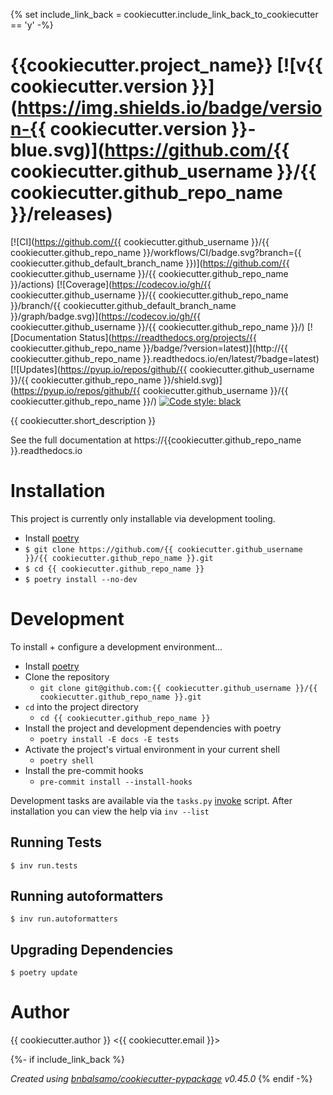 {% set include_link_back = cookiecutter.include_link_back_to_cookiecutter == 'y' -%}
# {{cookiecutter.project_name}} [![v{{ cookiecutter.version }}](https://img.shields.io/badge/version-{{ cookiecutter.version }}-blue.svg)](https://github.com/{{ cookiecutter.github_username }}/{{ cookiecutter.github_repo_name }}/releases)

[![CI](https://github.com/{{ cookiecutter.github_username }}/{{ cookiecutter.github_repo_name }}/workflows/CI/badge.svg?branch={{ cookiecutter.github_default_branch_name }})](https://github.com/{{ cookiecutter.github_username }}/{{ cookiecutter.github_repo_name }}/actions)
[![Coverage](https://codecov.io/gh/{{ cookiecutter.github_username }}/{{ cookiecutter.github_repo_name }}/branch/{{ cookiecutter.github_default_branch_name }}/graph/badge.svg)](https://codecov.io/gh/{{ cookiecutter.github_username }}/{{ cookiecutter.github_repo_name }}/)
[![Documentation Status](https://readthedocs.org/projects/{{ cookiecutter.github_repo_name }}/badge/?version=latest)](http://{{ cookiecutter.github_repo_name }}.readthedocs.io/en/latest/?badge=latest)
[![Updates](https://pyup.io/repos/github/{{ cookiecutter.github_username }}/{{ cookiecutter.github_repo_name }}/shield.svg)](https://pyup.io/repos/github/{{ cookiecutter.github_username }}/{{ cookiecutter.github_repo_name }}/)
[![Code style: black](https://img.shields.io/badge/code%20style-black-000000.svg)](https://github.com/ambv/black)

{{ cookiecutter.short_description }}

See the full documentation at https://{{cookiecutter.github_repo_name }}.readthedocs.io

# Installation

This project is currently only installable via development tooling.

- Install [poetry](https://python-poetry.org/)
- ```$ git clone https://github.com/{{ cookiecutter.github_username }}/{{ cookiecutter.github_repo_name }}.git```
- ```$ cd {{ cookiecutter.github_repo_name }}```
- ```$ poetry install --no-dev```

# Development

To install + configure a development environment...

- Install [poetry](https://python-poetry.org/)
- Clone the repository
    - `git clone git@github.com:{{ cookiecutter.github_username }}/{{ cookiecutter.github_repo_name }}.git`
- `cd` into the project directory
    - `cd {{ cookiecutter.github_repo_name }}`
- Install the project and development dependencies with poetry
    - `poetry install -E docs -E tests`
- Activate the project's virtual environment in your current shell
    - `poetry shell`
- Install the pre-commit hooks
    - `pre-commit install --install-hooks`

Development tasks are available via the `tasks.py` [invoke](http://www.pyinvoke.org/)
script. After installation you can view the help via `inv --list`

## Running Tests
```
$ inv run.tests
```

## Running autoformatters
```
$ inv run.autoformatters
```

## Upgrading Dependencies
```
$ poetry update
```

# Author
{{ cookiecutter.author }} <{{ cookiecutter.email }}>

{%- if include_link_back %}

_Created using [bnbalsamo/cookiecutter-pypackage](https://github.com/bnbalsamo/cookiecutter-pypackage) v0.45.0_
{% endif -%}
